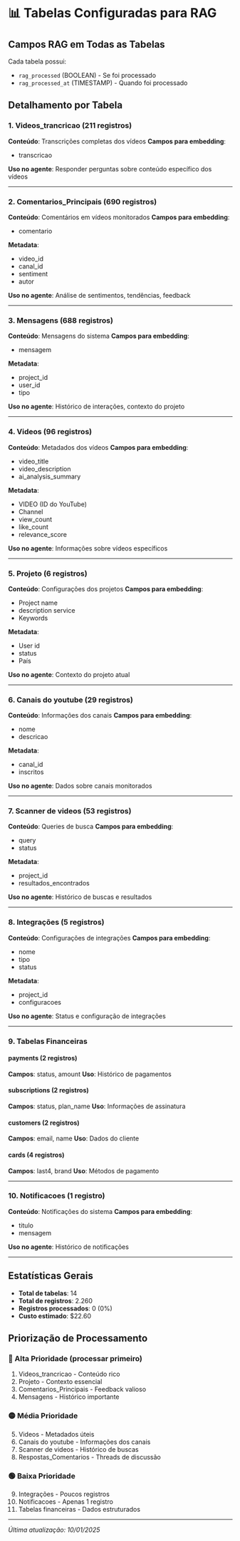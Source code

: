 # 📊 Tabelas Configuradas para RAG

## Campos RAG em Todas as Tabelas

Cada tabela possui:
- `rag_processed` (BOOLEAN) - Se foi processado
- `rag_processed_at` (TIMESTAMP) - Quando foi processado

## Detalhamento por Tabela

### 1. Videos_trancricao (211 registros)
**Conteúdo**: Transcrições completas dos vídeos
**Campos para embedding**:
- transcricao

**Uso no agente**: Responder perguntas sobre conteúdo específico dos vídeos

---

### 2. Comentarios_Principais (690 registros)
**Conteúdo**: Comentários em vídeos monitorados
**Campos para embedding**:
- comentario

**Metadata**:
- video_id
- canal_id
- sentiment
- autor

**Uso no agente**: Análise de sentimentos, tendências, feedback

---

### 3. Mensagens (688 registros)
**Conteúdo**: Mensagens do sistema
**Campos para embedding**:
- mensagem

**Metadata**:
- project_id
- user_id
- tipo

**Uso no agente**: Histórico de interações, contexto do projeto

---

### 4. Videos (96 registros)
**Conteúdo**: Metadados dos vídeos
**Campos para embedding**:
- video_title
- video_description
- ai_analysis_summary

**Metadata**:
- VIDEO (ID do YouTube)
- Channel
- view_count
- like_count
- relevance_score

**Uso no agente**: Informações sobre vídeos específicos

---

### 5. Projeto (6 registros)
**Conteúdo**: Configurações dos projetos
**Campos para embedding**:
- Project name
- description service
- Keywords

**Metadata**:
- User id
- status
- País

**Uso no agente**: Contexto do projeto atual

---

### 6. Canais do youtube (29 registros)
**Conteúdo**: Informações dos canais
**Campos para embedding**:
- nome
- descricao

**Metadata**:
- canal_id
- inscritos

**Uso no agente**: Dados sobre canais monitorados

---

### 7. Scanner de videos (53 registros)
**Conteúdo**: Queries de busca
**Campos para embedding**:
- query
- status

**Metadata**:
- project_id
- resultados_encontrados

**Uso no agente**: Histórico de buscas e resultados

---

### 8. Integrações (5 registros)
**Conteúdo**: Configurações de integrações
**Campos para embedding**:
- nome
- tipo
- status

**Metadata**:
- project_id
- configuracoes

**Uso no agente**: Status e configuração de integrações

---

### 9. Tabelas Financeiras

#### payments (2 registros)
**Campos**: status, amount
**Uso**: Histórico de pagamentos

#### subscriptions (2 registros)
**Campos**: status, plan_name
**Uso**: Informações de assinatura

#### customers (2 registros)
**Campos**: email, name
**Uso**: Dados do cliente

#### cards (4 registros)
**Campos**: last4, brand
**Uso**: Métodos de pagamento

---

### 10. Notificacoes (1 registro)
**Conteúdo**: Notificações do sistema
**Campos para embedding**:
- titulo
- mensagem

**Uso no agente**: Histórico de notificações

---

## Estatísticas Gerais

- **Total de tabelas**: 14
- **Total de registros**: 2.260
- **Registros processados**: 0 (0%)
- **Custo estimado**: $22.60

## Priorização de Processamento

### 🔴 Alta Prioridade (processar primeiro)
1. Videos_trancricao - Conteúdo rico
2. Projeto - Contexto essencial
3. Comentarios_Principais - Feedback valioso
4. Mensagens - Histórico importante

### 🟡 Média Prioridade
5. Videos - Metadados úteis
6. Canais do youtube - Informações dos canais
7. Scanner de videos - Histórico de buscas
8. Respostas_Comentarios - Threads de discussão

### 🟢 Baixa Prioridade
9. Integrações - Poucos registros
10. Notificacoes - Apenas 1 registro
11. Tabelas financeiras - Dados estruturados

---

*Última atualização: 10/01/2025*